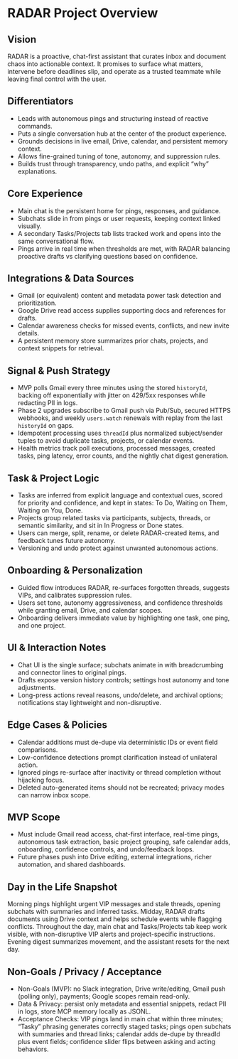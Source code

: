 # RADAR Project Overview

## Vision
RADAR is a proactive, chat-first assistant that curates inbox and document chaos into actionable context. It promises to surface what matters, intervene before deadlines slip, and operate as a trusted teammate while leaving final control with the user.

## Differentiators
- Leads with autonomous pings and structuring instead of reactive commands.
- Puts a single conversation hub at the center of the product experience.
- Grounds decisions in live email, Drive, calendar, and persistent memory context.
- Allows fine-grained tuning of tone, autonomy, and suppression rules.
- Builds trust through transparency, undo paths, and explicit “why” explanations.

## Core Experience
- Main chat is the persistent home for pings, responses, and guidance.
- Subchats slide in from pings or user requests, keeping context linked visually.
- A secondary Tasks/Projects tab lists tracked work and opens into the same conversational flow.
- Pings arrive in real time when thresholds are met, with RADAR balancing proactive drafts vs clarifying questions based on confidence.

## Integrations & Data Sources
- Gmail (or equivalent) content and metadata power task detection and prioritization.
- Google Drive read access supplies supporting docs and references for drafts.
- Calendar awareness checks for missed events, conflicts, and new invite details.
- A persistent memory store summarizes prior chats, projects, and context snippets for retrieval.

## Signal & Push Strategy
- MVP polls Gmail every three minutes using the stored `historyId`, backing off exponentially with jitter on 429/5xx responses while redacting PII in logs.
- Phase 2 upgrades subscribe to Gmail push via Pub/Sub, secured HTTPS webhooks, and weekly `users.watch` renewals with replay from the last `historyId` on gaps.
- Idempotent processing uses `threadId` plus normalized subject/sender tuples to avoid duplicate tasks, projects, or calendar events.
- Health metrics track poll executions, processed messages, created tasks, ping latency, error counts, and the nightly chat digest generation.

## Task & Project Logic
- Tasks are inferred from explicit language and contextual cues, scored for priority and confidence, and kept in states: To Do, Waiting on Them, Waiting on You, Done.
- Projects group related tasks via participants, subjects, threads, or semantic similarity, and sit in In Progress or Done states.
- Users can merge, split, rename, or delete RADAR-created items, and feedback tunes future autonomy.
- Versioning and undo protect against unwanted autonomous actions.

## Onboarding & Personalization
- Guided flow introduces RADAR, re-surfaces forgotten threads, suggests VIPs, and calibrates suppression rules.
- Users set tone, autonomy aggressiveness, and confidence thresholds while granting email, Drive, and calendar scopes.
- Onboarding delivers immediate value by highlighting one task, one ping, and one project.

## UI & Interaction Notes
- Chat UI is the single surface; subchats animate in with breadcrumbing and connector lines to original pings.
- Drafts expose version history controls; settings host autonomy and tone adjustments.
- Long-press actions reveal reasons, undo/delete, and archival options; notifications stay lightweight and non-disruptive.

## Edge Cases & Policies
- Calendar additions must de-dupe via deterministic IDs or event field comparisons.
- Low-confidence detections prompt clarification instead of unilateral action.
- Ignored pings re-surface after inactivity or thread completion without hijacking focus.
- Deleted auto-generated items should not be recreated; privacy modes can narrow inbox scope.

## MVP Scope
- Must include Gmail read access, chat-first interface, real-time pings, autonomous task extraction, basic project grouping, safe calendar adds, onboarding, confidence controls, and undo/feedback loops.
- Future phases push into Drive editing, external integrations, richer automation, and shared dashboards.

## Day in the Life Snapshot
Morning pings highlight urgent VIP messages and stale threads, opening subchats with summaries and inferred tasks. Midday, RADAR drafts documents using Drive context and helps schedule events while flagging conflicts. Throughout the day, main chat and Tasks/Projects tab keep work visible, with non-disruptive VIP alerts and project-specific instructions. Evening digest summarizes movement, and the assistant resets for the next day.

## Non-Goals / Privacy / Acceptance
- Non-Goals (MVP): no Slack integration, Drive write/editing, Gmail push (polling only), payments; Google scopes remain read-only.
- Data & Privacy: persist only metadata and essential snippets, redact PII in logs, store MCP memory locally as JSONL.
- Acceptance Checks: VIP pings land in main chat within three minutes; “Tasky” phrasing generates correctly staged tasks; pings open subchats with summaries and thread links; calendar adds de-dupe by threadId plus event fields; confidence slider flips between asking and acting behaviors.
